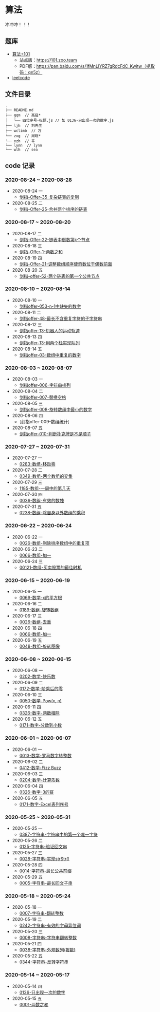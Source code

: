 # 算法

冲冲冲！！！

## 题库

* [算法+101](https://101.zoo.team/)
  * 站点版：https://101.zoo.team
  * PDF版：https://pan.baidu.com/s/1fMnLlYRZ7gRdcFdC_Kwitw（提取码：qn5z）
* [leetcode](https://leetcode-cn.com/problemset/all/)

## 文件目录

```pre
.
├── README.md
├── gqm  // 高启*
│   └── 四位序号-标题.js // 如 0136-只出现一次的数字.js
├── ljh  // 刘先生
├── wclimb  // 万
└── zxg  // 周晓*
└── xzh  // 辛
└── lynn  // lynn
└── wlh  // sea
```

## code 记录

### 2020-08-24 ~ 2020-08-28
* 2020-08-24 一
  * [剑指-Offer-35-复杂链表的复制](https://leetcode-cn.com/problems/fu-za-lian-biao-de-fu-zhi-lcof/)
* 2020-08-25 二
  * [剑指-Offer-25-合并两个排序的链表](https://leetcode-cn.com/problems/he-bing-liang-ge-pai-xu-de-lian-biao-lcof/)

### 2020-08-17 ~ 2020-08-20
* 2020-08-17 二
  * [剑指-Offer-22-链表中倒数第k个节点](https://leetcode-cn.com/problems/lian-biao-zhong-dao-shu-di-kge-jie-dian-lcof/)
* 2020-08-18 三
  * [剑指-Offer-1-两数之和](https://leetcode-cn.com/problems/two-sum/)
* 2020-08-19 四
  * [剑指-Offer-21-调整数组顺序使奇数位于偶数前面](https://leetcode-cn.com/problems/diao-zheng-shu-zu-shun-xu-shi-qi-shu-wei-yu-ou-shu-qian-mian-lcof/submissions/)
* 2020-08-20 五
  * [剑指-offer-52-两个链表的第一个公共节点](https://leetcode-cn.com/problems/liang-ge-lian-biao-de-di-yi-ge-gong-gong-jie-dian-lcof/)


### 2020-08-10 ~ 2020-08-14
* 2020-08-10 一
  * [剑指offer-053-n-1中缺失的数字](https://leetcode-cn.com/problems/que-shi-de-shu-zi-lcof/)
* 2020-08-11 二
  * [剑指offer-48-最长不含重复字符的子字符串](https://leetcode-cn.com/problems/zui-chang-bu-han-zhong-fu-zi-fu-de-zi-zi-fu-chuan-lcof/)
* 2020-08-12 三
  * [剑指offer-13-机器人的运动轨迹](https://leetcode-cn.com/problems/ji-qi-ren-de-yun-dong-fan-wei-lcof/)
* 2020-08-13 四
  * [剑指offer-13-用两个栈实现队列](https://leetcode-cn.com/problems/yong-liang-ge-zhan-shi-xian-dui-lie-lcof/)
* 2020-08-14 五
  * [剑指offer-03-数组中重复的数字](https://leetcode-cn.com/problems/yong-liang-ge-zhan-shi-xian-dui-lie-lcof/)

### 2020-08-03 ~ 2020-08-07

* 2020-08-03 一
  * [剑指offer-006-字符串排列](https://leetcode-cn.com/problems/zi-fu-chuan-de-pai-lie-lcof/)
* 2020-08-04 二
  * [剑指offer-007-替换空格](https://leetcode-cn.com/problems/ti-huan-kong-ge-lcof/)
* 2020-08-05 三  
  * [剑指offer-008-旋转数组中最小的数字](https://leetcode-cn.com/problems/xuan-zhuan-shu-zu-de-zui-xiao-shu-zi-lcof/)
* 2020-08-06 四 
  * [剑指offer-009-数组统计]
* 2020-08-07 五  
  * [剑指offer-010-判断扑克牌是不是顺子](https://leetcode-cn.com/problems/bu-ke-pai-zhong-de-shun-zi-lcof/)
  
### 2020-07-27 ~ 2020-07-31

* 2020-07-27 一
  * [0283-数组-移动零](https://leetcode-cn.com/problems/move-zeroes/)
* 2020-07-28 二
  * [0349-数组-两个数组的交集](https://leetcode-cn.com/problems/intersection-of-two-arrays/)
* 2020-07-29 三  
  * [1185-数组-一周中的第几天](https://leetcode-cn.com/problems/day-of-the-week/)
* 2020-07-30 四  
  * [0036-数组-有效的数独](https://leetcode-cn.com/problems/valid-sudoku/)
* 2020-07-31 五  
  * [0238-数组-除自身以外数组的乘积](https://leetcode-cn.com/problems/product-of-array-except-self/)

### 2020-06-22 ~  2020-06-24

* 2020-06-22 一
  * [0026-数组-删除排序数组中的重复项](https://leetcode-cn.com/problems/remove-duplicates-from-sorted-array/)
* 2020-06-23 二
  * [0066-数组-加一](https://leetcode-cn.com/problems/plus-one/)
* 2020-06-24 三  
  * [00121-数组-买卖股票的最佳时机](https://leetcode-cn.com/problems/best-time-to-buy-and-sell-stock/)


### 2020-06-15 ~  2020-06-19

* 2020-06-15 一
  * [0069-数学-x的平方根](https://leetcode-cn.com/problems/sqrtx/)
* 2020-06-16 二
  * [0189-数组-旋转数组](https://leetcode-cn.com/problems/rotate-array/)
* 2020-06-17 三  
  * [0026-数组-去重](https://leetcode-cn.com/problems/remove-duplicates-from-sorted-array/)
* 2020-06-18 四
  * [0066-数组-加一](https://leetcode-cn.com/problems/plus-one/)
* 2020-06-19 五
  * [0048-数组-旋转图像](https://leetcode-cn.com/problems/rotate-image/)


### 2020-06-08 ~  2020-06-15

* 2020-06-08 一
  * [0202-数学-快乐数](https://leetcode-cn.com/problems/happy-number/)
* 2020-06-09 二
  * [0172-数学-阶乘后的零](https://leetcode-cn.com/problems/factorial-trailing-zeroes/)
* 2020-06-10 三  
  * [0050-数学-Pow(x, n)](https://leetcode-cn.com/problems/powx-n/)
* 2020-06-11 四
  * [0326-数字-两数相除](https://leetcode-cn.com/problems/divide-two-integers/)
* 2020-06-12 五
  * [0171-数字-分数到小数](https://leetcode-cn.com/problems/fraction-to-recurring-decimal/)

### 2020-06-01 ~  2020-06-07

* 2020-06-01 一
  * [0013-数学-罗马数字转整数](https://leetcode-cn.com/problems/roman-to-integer/)
* 2020-06-02 二
  * [0412-数学-Fizz Buzz](https://leetcode.com/problems/fizz-buzz/)
* 2020-06-03 三  
  * [0204-数学-计算质数](https://leetcode-cn.com/problems/count-primes/)
* 2020-06-04 四
  * [0326-数字-3的幂](https://leetcode-cn.com/problems/power-of-three/)
* 2020-06-05 五
  * [0171-数字-Excel表列序号](https://leetcode-cn.com/problems/excel-sheet-column-number/)

### 2020-05-25 ~  2020-05-31

* 2020-05-25 一
  * [0387-字符串-字符串中的第一个唯一字符](https://leetcode-cn.com/problems/first-unique-character-in-a-string/)
* 2020-05-26 二
  * [0125-字符串-验证回文串](https://leetcode-cn.com/problems/valid-palindrome/)
* 2020-05-27 三  
  * [0028-字符串-实现strStr()](https://leetcode-cn.com/problems/implement-strstr/)
* 2020-05-28 四
  * [0014-字符串-最长公共前缀](https://leetcode-cn.com/problems/longest-common-prefix/)
* 2020-05-29 五
  * [0005-字符串-最长回文子串](https://leetcode-cn.com/problems/longest-palindromic-substring/)


### 2020-05-18 ~  2020-05-24

* 2020-05-18 一
  * [0007-字符串-翻转整数](https://leetcode-cn.com/problems/reverse-integer/)
* 2020-05-19 二
  * [0242-字符串-有效的字母异位词](https://leetcode-cn.com/problems/valid-anagram/)
* 2020-05-20 三  
  * [0008-字符串-字符串翻转整数](https://leetcode-cn.com/problems/string-to-integer-atoi/)
* 2020-05-21 四
  * [0038-字符串-外观数列(报数)](https://leetcode-cn.com/problems/count-and-say/description/)
* 2020-05-22 五
  * [0344-字符串-反转字符串](https://leetcode-cn.com/problems/reverse-string/)

### 2020-05-14 ~  2020-05-17

* 2020-05-14 四
  * [0136-只出现一次的数字](https://leetcode-cn.com/problems/single-number/)
* 2020-05-15 五
  * [0001-两数之和](https://leetcode-cn.com/problems/two-sum/)
